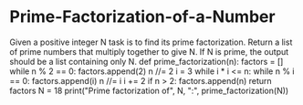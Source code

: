 # Prime-Factorization-of-a-Number
Given a positive integer N task is to find its prime factorization. Return a list of prime numbers that multiply together to give N. If N is prime, the output should be a list containing only N.
def prime_factorization(n):
    factors = []
    while n % 2 == 0:
        factors.append(2)
        n //= 2
    i = 3
    while i * i <= n:
        while n % i == 0:
            factors.append(i)
            n //= i
        i += 2
    if n > 2:
        factors.append(n)
    return factors
N = 18
print("Prime factorization of", N, ":", prime_factorization(N))
